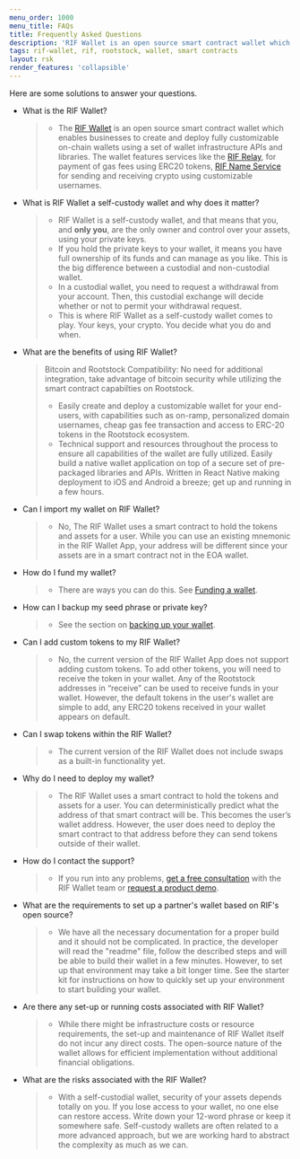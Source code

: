 ```yaml
---
menu_order: 1000
menu_title: FAQs
title: Frequently Asked Questions
description: 'RIF Wallet is an open source smart contract wallet which enables businesses to create and deploy fully customizable on-chain wallets'
tags: rif-wallet, rif, rootstock, wallet, smart contracts
layout: rsk
render_features: 'collapsible'
---
```


Here are some solutions to answer your questions.

[](#top "collapsible")
- What is the RIF Wallet?
    > - The [RIF Wallet](https://rif.technology/rif-wallet/) is an open source smart contract wallet which enables businesses to create and deploy fully customizable on-chain wallets using a set of wallet infrastructure APIs and libraries. The wallet features services like the [RIF Relay](https://github.com/rsksmart/rif-relay), for payment of gas fees using ERC20 tokens, [RIF Name Service](https://github.com/rsksmart/rns-manager-react) for sending and receiving crypto using customizable usernames.
- What is RIF Wallet a self-custody wallet and why does it matter?
    > - RIF Wallet is a self-custody wallet, and that means that you, and **only you**, are the only owner and control over your assets, using your private keys. 
    > - If you hold the private keys to your wallet, it means you have full ownership of its funds and can manage as you like. This is the big difference between a custodial and non-custodial wallet. 
    > - In a custodial wallet, you need to request a withdrawal from your account. Then, this custodial exchange will decide whether or not to permit your withdrawal request. 
    > - This is where RIF Wallet as a self-custody wallet comes to play. Your keys, your crypto. You decide what you do and when. 
- What are the benefits of using  RIF Wallet?
    > Bitcoin and Rootstock Compatibility: No need for additional integration, take advantage of bitcoin security while utilizing the smart contract capabilties on Rootstock.
    > - Easily create and deploy a customizable wallet for your end-users, with capabilities such as on-ramp, personalized domain usernames, cheap gas fee transaction and access to ERC-20 tokens in the Rootstock ecosystem.
    > - Technical support and resources throughout the process to ensure all capabilities of the wallet are fully utilized.
    > Easily build a native wallet application on top of a secure set of pre-packaged libraries and APIs. Written in React Native making deployment to iOS and Android a breeze; get up and running in a few hours.
- Can I import my wallet on RIF Wallet?
    > - No, The RIF Wallet uses a smart contract to hold the tokens and assets for a user. While you can use an existing mnemonic in the RIF Wallet App, your address will be different since your assets are in a smart contract not in the EOA wallet.
- How do I fund my wallet?
    > - There are ways you can do this. See [Funding a wallet](/rif/wallet/user-guide/funding-a-wallet/).
- How can I backup my seed phrase or private key?
    > - See the section on [backing up your wallet](/rif/wallet/user-guide/wallet-backup/).
- Can I add custom tokens to my RIF Wallet?
    > - No, the current version of the RIF Wallet App does not support adding custom tokens. To add other tokens, you will need to receive the token in your wallet. Any of the Rootstock addresses in “receive” can be used to receive funds in your wallet. However, the default tokens in the user's wallet are simple to add, any ERC20 tokens received in your wallet appears on default. 
- Can I swap tokens within the RIF Wallet?
    > - The current version of the RIF Wallet does not include swaps as a built-in functionality yet. 
- Why do I need to deploy my wallet?
    > - The RIF Wallet uses a smart contract to hold the tokens and assets for a user. You can deterministically predict what the address of that smart contract will be. This becomes the user’s wallet address. However, the user does need to deploy the smart contract to that address before they can send tokens outside of their wallet. 
- How do I contact the support?
    > - If you run into any problems, [get a free consultation](https://rif.technology/rif-wallet/)  with the RIF Wallet team or [request a product demo](https://share.hsforms.com/1DkKk-EuxRq6BCv-HxmmOmg1noi4).
- What are the requirements to set up a partner's wallet based on RIF's open source? 
    > - We have all the necessary documentation for a proper build and it should not be complicated. In practice, the developer will read the "readme" file, follow the described steps and will be able to build their wallet in a few minutes. However, to set up that environment may take a bit longer time. See the starter kit for instructions on how to quickly set up your environment to start building your wallet.
- Are there any set-up or running costs associated with RIF Wallet?
    > - While there might be infrastructure costs or resource requirements, the set-up and maintenance of RIF Wallet itself do not incur any direct costs. The open-source nature of the wallet allows for efficient implementation without additional financial obligations. 
- What are the risks associated with the RIF Wallet? 
    > - With a self-custodial wallet, security of your assets depends totally on you. 
    If you lose access to your wallet, no one else can restore access. Write down your 12-word phrase or keep it somewhere safe. 
    Self-custody wallets are often related to a more advanced approach, but we are working hard to abstract the complexity as much as we can. 